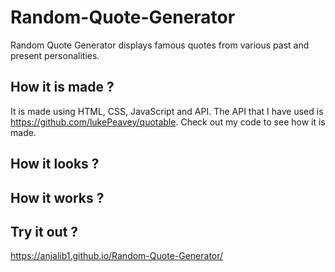 # Random-Quote-Generator
Random Quote Generator displays famous quotes from various past and present personalities.

## How it is made ?
It is made using HTML, CSS, JavaScript and API. 
The API that I have used is https://github.com/lukePeavey/quotable. 
Check out my code to see how it is made.

## How it looks ?

## How it works ?

## Try it out ?
https://anjalib1.github.io/Random-Quote-Generator/
